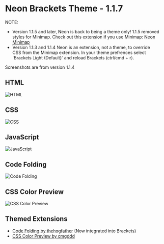 Neon Brackets Theme - 1.1.7
=========


NOTE:
+ Version 1.1.5 and later, Neon is back to being a theme only! 1.1.5 removed styles for Minimap. Check out this extension if you use Minimap: [Neon Minimap](https://github.com/dustindowell22/neon-minimap-brackets-extension)
+ Version 1.1.3 and 1.1.4 Neon is an extension, not a theme, to override CSS from the Minimap extension. In your theme prefrences select 'Brackets Light (Default)' and reload Brackets (ctrl/cmd + r).


Screenshots are from version 1.1.4


## HTML
![HTML](https://github.com/dustindowell22/neon-brackets-theme/blob/master/preview/html.png)

## CSS
![CSS](https://github.com/dustindowell22/neon-brackets-theme/blob/master/preview/css.png)

## JavaScript
![JavaScript](https://github.com/dustindowell22/neon-brackets-theme/blob/master/preview/javascript.png)

## Code Folding
![Code Folding](https://github.com/dustindowell22/neon-brackets-theme/blob/master/preview/code-folding.png)

## CSS Color Preview
![CSS Color Preview](https://github.com/dustindowell22/neon-brackets-theme/blob/master/preview/css-color-preview.png)

## Themed Extensions
+ [Code Folding by thehogfather](https://github.com/thehogfather/brackets-code-folding) (Now integrated into Brackets)
+ [CSS Color Preview by cmgddd](https://github.com/cmgddd/Brackets-css-color-preview)
